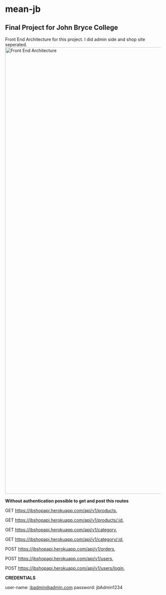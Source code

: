 # mean-jb
## Final Project for John Bryce College 
Front End Architecture for this project. I did admin side and shop site seperated.
<img width="1440" alt="Front End Architecture" src="https://user-images.githubusercontent.com/40363736/124572515-5da8e880-de51-11eb-9514-7d4fac989216.png">

**Without authentication possible to get and post this routes**

GET https://jbshopapi.herokuapp.com/api/v1/products,

GET https://jbshopapi.herokuapp.com/api/v1/products/:id,

GET https://jbshopapi.herokuapp.com/api/v1/category,

GET https://jbshopapi.herokuapp.com/api/v1/category/:id,

POST https://jbshopapi.herokuapp.com/api/v1/orders,

POST https://jbshopapi.herokuapp.com/api/v1/users,

POST https://jbshopapi.herokuapp.com/api/v1/users/login,

**CREDENTIALS** 

user-name: jbadmin@admin.com
password: jbAdmin1234
